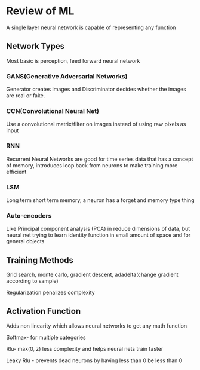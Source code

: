 # Review of ML

A single layer neural network is capable of representing any function

## Network Types

Most basic is perception, feed forward neural network

### GANS(Generative Adversarial Networks)

Generator creates images and Discriminator decides whether the images are real or fake. 

### CCN(Convolutional Neural Net)

Use a convolutional matrix/filter on images instead of using raw pixels as input

### RNN

Recurrent Neural Networks are good for time series data that has a concept of memory, introduces loop back from neurons to make training more efficient

### LSM

Long term short term memory, a neuron has a forget and memory type thing

### Auto-encoders

Like Principal component analysis (PCA) in reduce dimensions of data, but neural net trying to learn identity function in small amount of space and for general objects

## Training Methods

Grid search, monte carlo, gradient descent, adadelta(change gradient according to sample)

Regularization penalizes complexity

## Activation Function

Adds non linearity which allows neural networks to get any math function

Softmax- for multiple categories

Rlu- max(0, z) less complexity and helps neural nets train faster 

Leaky Rlu - prevents dead neurons by having less than 0 be less than 0 

